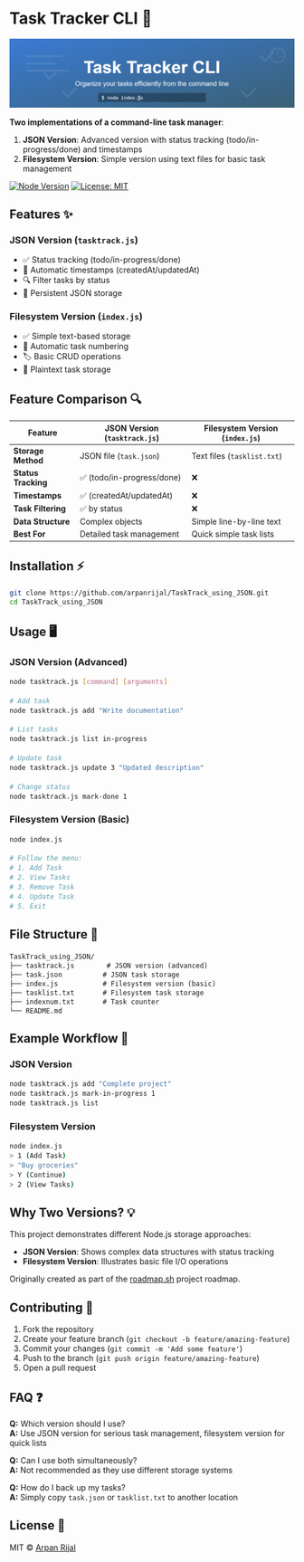 # Task Tracker CLI 🚀

![Task Tracker Banner](./Task_Tracker_using_File_system/image.png)

**Two implementations of a command-line task manager**:
1. **JSON Version**: Advanced version with status tracking (todo/in-progress/done) and timestamps
2. **Filesystem Version**: Simple version using text files for basic task management

[![Node Version](https://img.shields.io/badge/node-%3E%3D12.0.0-brightgreen)](https://nodejs.org/)
[![License: MIT](https://img.shields.io/badge/License-MIT-yellow.svg)](https://opensource.org/licenses/MIT)

## Features ✨

### JSON Version (`tasktrack.js`)
- ✅ Status tracking (todo/in-progress/done)
- 📅 Automatic timestamps (createdAt/updatedAt)
- 🔍 Filter tasks by status
- 🧩 Persistent JSON storage

### Filesystem Version (`index.js`)
- ✅ Simple text-based storage
- 🔢 Automatic task numbering
- 🏷️ Basic CRUD operations
- 📝 Plaintext task storage

## Feature Comparison 🔍

| Feature               | JSON Version (`tasktrack.js`) | Filesystem Version (`index.js`)|
|-----------------------|-------------------------------|--------------------------------|
| **Storage Method**    | JSON file (`task.json`)       | Text files (`tasklist.txt`)    |
| **Status Tracking**   | ✅ (todo/in-progress/done)    | ❌                            |
| **Timestamps**        | ✅ (createdAt/updatedAt)      | ❌                            |
| **Task Filtering**    | ✅ by status                  | ❌                            |
| **Data Structure**    | Complex objects               | Simple line-by-line text       |
| **Best For**          | Detailed task management      | Quick simple task lists        |


## Installation ⚡

```bash
git clone https://github.com/arpanrijal/TaskTrack_using_JSON.git
cd TaskTrack_using_JSON
```

## Usage 🖥️

### JSON Version (Advanced)

```bash
node tasktrack.js [command] [arguments]

# Add task
node tasktrack.js add "Write documentation"

# List tasks
node tasktrack.js list in-progress

# Update task
node tasktrack.js update 3 "Updated description"

# Change status
node tasktrack.js mark-done 1
```

### Filesystem Version (Basic)

```bash
node index.js

# Follow the menu:
# 1. Add Task
# 2. View Tasks
# 3. Remove Task
# 4. Update Task
# 5. Exit
```

## File Structure 📂

```
TaskTrack_using_JSON/
├── tasktrack.js        # JSON version (advanced)
├── task.json          # JSON task storage
├── index.js           # Filesystem version (basic)
├── tasklist.txt       # Filesystem task storage
├── indexnum.txt       # Task counter
└── README.md
```

## Example Workflow 🔄

### JSON Version
```bash
node tasktrack.js add "Complete project"
node tasktrack.js mark-in-progress 1
node tasktrack.js list
```

### Filesystem Version
```bash
node index.js
> 1 (Add Task)
> "Buy groceries"
> Y (Continue)
> 2 (View Tasks)
```

## Why Two Versions? 💡

This project demonstrates different Node.js storage approaches:
- **JSON Version**: Shows complex data structures with status tracking
- **Filesystem Version**: Illustrates basic file I/O operations

Originally created as part of the [roadmap.sh](https://roadmap.sh/projects/task-tracker) project roadmap.

## Contributing 🤝

1. Fork the repository
2. Create your feature branch (`git checkout -b feature/amazing-feature`)
3. Commit your changes (`git commit -m 'Add some feature'`)
4. Push to the branch (`git push origin feature/amazing-feature`)
5. Open a pull request

## FAQ ❓

**Q:** Which version should I use?  
**A:** Use JSON version for serious task management, filesystem version for quick lists

**Q:** Can I use both simultaneously?  
**A:** Not recommended as they use different storage systems

**Q:** How do I back up my tasks?  
**A:** Simply copy `task.json` or `tasklist.txt` to another location

## License 📜

MIT © [Arpan Rijal](https://github.com/arpanrijal)
